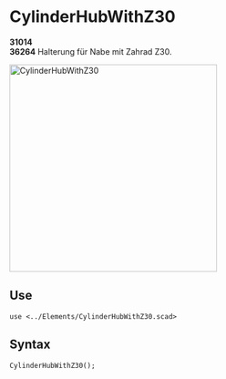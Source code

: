 # CylinderHubWithZ30

__31014__<br/>__36264__ Halterung für Nabe mit Zahrad Z30.

<img width="364" alt="CylinderHubWithZ30" src="https://user-images.githubusercontent.com/48654609/167249931-1b4425a7-d081-47e4-aacb-497402ccec94.png">

## Use
<pre><code>use &lt;../Elements/CylinderHubWithZ30.scad&gt;</pre></code>

## Syntax
<pre><code>CylinderHubWithZ30();
</pre></code>
